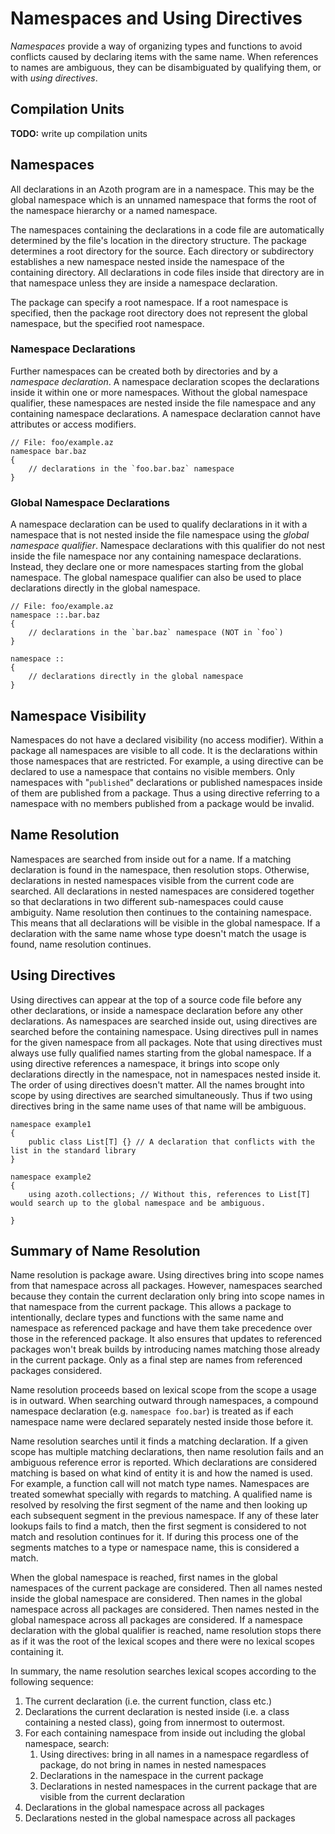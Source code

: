 # Namespaces and Using Directives

*Namespaces* provide a way of organizing types and functions to avoid conflicts caused by declaring
items with the same name. When references to names are ambiguous, they can be disambiguated by
qualifying them, or with *using directives*.

## Compilation Units

**TODO:** write up compilation units

## Namespaces

All declarations in an Azoth program are in a namespace. This may be the global namespace which is
an unnamed namespace that forms the root of the namespace hierarchy or a named namespace.

The namespaces containing the declarations in a code file are automatically determined by the file's
location in the directory structure. The package determines a root directory for the source. Each
directory or subdirectory establishes a new namespace nested inside the namespace of the containing
directory. All declarations in code files inside that directory are in that namespace unless they
are inside a namespace declaration.

The package can specify a root namespace. If a root namespace is specified, then the package root
directory does not represent the global namespace, but the specified root namespace.

### Namespace Declarations

Further namespaces can be created both by directories and by a *namespace declaration*. A namespace
declaration scopes the declarations inside it within one or more namespaces. Without the global
namespace qualifier, these namespaces are nested inside the file namespace and any containing
namespace declarations. A namespace declaration cannot have attributes or access modifiers.

```azoth
// File: foo/example.az
namespace bar.baz
{
    // declarations in the `foo.bar.baz` namespace
}
```

### Global Namespace Declarations

A namespace declaration can be used to qualify declarations in it with a namespace that is not
nested inside the file namespace using the *global namespace qualifier*. Namespace declarations with
this qualifier do not nest inside the file namespace nor any containing namespace declarations.
Instead, they declare one or more namespaces starting from the global namespace. The global
namespace qualifier can also be used to place declarations directly in the global namespace.

```azoth
// File: foo/example.az
namespace ::.bar.baz
{
    // declarations in the `bar.baz` namespace (NOT in `foo`)
}

namespace ::
{
    // declarations directly in the global namespace
}
```

## Namespace Visibility

Namespaces do not have a declared visibility (no access modifier). Within a package all namespaces
are visible to all code. It is the declarations within those namespaces that are restricted. For
example, a using directive can be declared to use a namespace that contains no visible members. Only
namespaces with "`published`" declarations or published namespaces inside of them are published from
a package. Thus a using directive referring to a namespace with no members published from a package
would be invalid.

## Name Resolution

Namespaces are searched from inside out for a name. If a matching declaration is found in the
namespace, then resolution stops. Otherwise, declarations in nested namespaces visible from the
current code are searched. All declarations in nested namespaces are considered together so that
declarations in two different sub-namespaces could cause ambiguity. Name resolution then continues
to the containing namespace. This means that all declarations will be visible in the global
namespace. If a declaration with the same name whose type doesn't match the usage is found, name
resolution continues.

## Using Directives

Using directives can appear at the top of a source code file before any other declarations, or
inside a namespace declaration before any other declarations. As namespaces are searched inside out,
using directives are searched before the containing namespace. Using directives pull in names for
the given namespace from all packages. Note that using directives must always use fully qualified
names starting from the global namespace. If a using directive references a namespace, it brings
into scope only declarations directly in the namespace, not in namespaces nested inside it. The
order of using directives doesn't matter. All the names brought into scope by using directives are
searched simultaneously. Thus if two using directives bring in the same name uses of that name will
be ambiguous.

```azoth
namespace example1
{
    public class List[T] {} // A declaration that conflicts with the list in the standard library
}

namespace example2
{
    using azoth.collections; // Without this, references to List[T] would search up to the global namespace and be ambiguous.

}
```

## Summary of Name Resolution

Name resolution is package aware. Using directives bring into scope names from that namespace across
all packages. However, namespaces searched because they contain the current declaration only bring
into scope names in that namespace from the current package. This allows a package to intentionally,
declare types and functions with the same name and namespace as referenced package and have them
take precedence over those in the referenced package. It also ensures that updates to referenced
packages won't break builds by introducing names matching those already in the current package. Only
as a final step are names from referenced packages considered.

Name resolution proceeds based on lexical scope from the scope a usage is in outward. When searching
outward through namespaces, a compound namespace declaration (e.g. `namespace foo.bar`) is treated
as if each namespace name were declared separately nested inside those before it.

Name resolution searches until it finds a matching declaration. If a given scope has multiple
matching declarations, then name resolution fails and an ambiguous reference error is reported.
Which declarations are considered matching is based on what kind of entity it is and how the named
is used. For example, a function call will not match type names. Namespaces are treated somewhat
specially with regards to matching. A qualified name is resolved by resolving the first segment of
the name and then looking up each subsequent segment in the previous namespace. If any of these
later lookups fails to find a match, then the first segment is considered to not match and
resolution continues for it. If during this process one of the segments matches to a type or
namespace name, this is considered a match.

When the global namespace is reached, first names in the global namespaces of the current package
are considered. Then all names nested inside the global namespace are considered. Then names in the
global namespace across all packages are considered. Then names nested in the global namespace
across all packages are considered. If a namespace declaration with the global qualifier is reached,
name resolution stops there as if it was the root of the lexical scopes and there were no lexical
scopes containing it.

In summary, the name resolution searches lexical scopes according to the following sequence:

1. The current declaration (i.e. the current function, class etc.)
2. Declarations the current declaration is nested inside (i.e. a class containing a nested class),
   going from innermost to outermost.
3. For each containing namespace from inside out including the global namespace, search:
    1. Using directives: bring in all names in a namespace regardless of package, do not bring in
       names in nested namespaces
    2. Declarations in the namespace in the current package
    3. Declarations in nested namespaces in the current package that are visible from the current
       declaration
4. Declarations in the global namespace across all packages
5. Declarations nested in the global namespace across all packages
